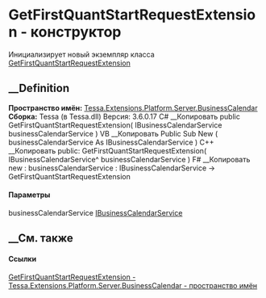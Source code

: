 # GetFirstQuantStartRequestExtension - конструктор
Инициализирует новый экземпляр класса
[GetFirstQuantStartRequestExtension](T_Tessa_Extensions_Platform_Server_BusinessCalendar_GetFirstQuantStartRequestExtension.htm)
##  __Definition
 **Пространство имён:**
[Tessa.Extensions.Platform.Server.BusinessCalendar](N_Tessa_Extensions_Platform_Server_BusinessCalendar.htm)  
 **Сборка:** Tessa (в Tessa.dll) Версия: 3.6.0.17
C# __Копировать
     public GetFirstQuantStartRequestExtension(
    	IBusinessCalendarService businessCalendarService
    )
VB __Копировать
     Public Sub New ( 
    	businessCalendarService As IBusinessCalendarService
    )
C++ __Копировать
     public:
    GetFirstQuantStartRequestExtension(
    	IBusinessCalendarService^ businessCalendarService
    )
F# __Копировать
     new : 
            businessCalendarService : IBusinessCalendarService -> GetFirstQuantStartRequestExtension
#### Параметры
businessCalendarService
[IBusinessCalendarService](T_Tessa_BusinessCalendar_IBusinessCalendarService.htm)
## __См. также
#### Ссылки
[GetFirstQuantStartRequestExtension -
](T_Tessa_Extensions_Platform_Server_BusinessCalendar_GetFirstQuantStartRequestExtension.htm)
[Tessa.Extensions.Platform.Server.BusinessCalendar - пространство
имён](N_Tessa_Extensions_Platform_Server_BusinessCalendar.htm)

